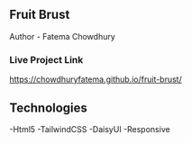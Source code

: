 ## Fruit Brust
Author - Fatema Chowdhury

### Live Project Link
https://chowdhuryfatema.github.io/fruit-brust/

## Technologies
-Html5
-TailwindCSS
-DaisyUI
-Responsive
